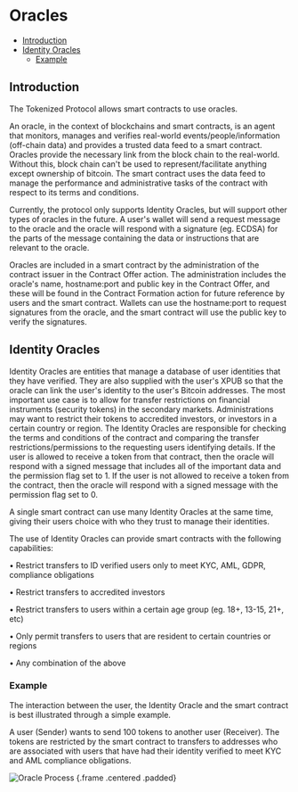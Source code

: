 # Oracles

- [Introduction](#introduction)
- [Identity Oracles](#identity-oracles)
	- [Example](#example)

<a name="introduction"></a>
## Introduction

The Tokenized Protocol allows smart contracts to use oracles.

An oracle, in the context of blockchains and smart contracts, is an agent that monitors, manages and verifies real-world events/people/information (off-chain data) and provides a trusted data feed to a smart contract.  Oracles provide the necessary link from the block chain to the real-world. Without this, block chain can't be used to represent/facilitate anything except ownership of bitcoin. The smart contract uses the data feed to manage the performance and administrative tasks of the contract with respect to its terms and conditions.

Currently, the protocol only supports Identity Oracles, but will support other types of oracles in the future.  A user's wallet will send a request message to the oracle and the oracle will respond with a signature (eg. ECDSA) for the parts of the message containing the data or instructions that are relevant to the oracle.

Oracles are included in a smart contract by the administration of the contract issuer in the Contract Offer action.  The administration includes the oracle's name, hostname:port and public key in the Contract Offer, and these will be found in the Contract Formation action for future reference by users and the smart contract.  Wallets can use the hostname:port to request signatures from the oracle, and the smart contract will use the public key to verify the signatures.

<a name="identity-oracles"></a>
## Identity Oracles

Identity Oracles are entities that manage a database of user identities that they have verified.  They are also supplied with the user's XPUB so that the oracle can link the user's identity to the user's Bitcoin addresses.  The most important use case is to allow for transfer restrictions on financial instruments (security tokens) in the secondary markets. Administrations may want to restrict their tokens to accredited investors, or investors in a certain country or region.  The Identity Oracles are responsible for checking the terms and conditions of the contract and comparing the transfer restrictions/permissions to the requesting users identifying details.  If the user is allowed to receive a token from that contract, then the oracle will respond with a signed message that includes all of the important data and the permission flag set to 1.  If the user is not allowed to receive a token from the contract, then the oracle will respond with a signed message with the permission flag set to 0.

A single smart contract can use many Identity Oracles at the same time, giving their users choice with who they trust to manage their identities.

The use of Identity Oracles can provide smart contracts with the following capabilities:

• Restrict transfers to ID verified users only to meet KYC, AML, GDPR, compliance obligations

• Restrict transfers to accredited investors

• Restrict transfers to users within a certain age group (eg. 18+, 13-15, 21+, etc)

• Only permit transfers to users that are resident to certain countries or regions

• Any combination of the above

<a name="example"></a>
### Example

The interaction between the user, the Identity Oracle and the smart contract is best illustrated through a simple example.

A user (Sender) wants to send 100 tokens to another user (Receiver).  The tokens are restricted by the smart contract to transfers to addresses who are associated with users that have had their identity verified to meet KYC and AML compliance obligations.

![Oracle Process](https://raw.githubusercontent.com/tokenized/docs/master/images/concepts-oracles.svg?sanitize=true "Oracle Process") {.frame .centered .padded}
